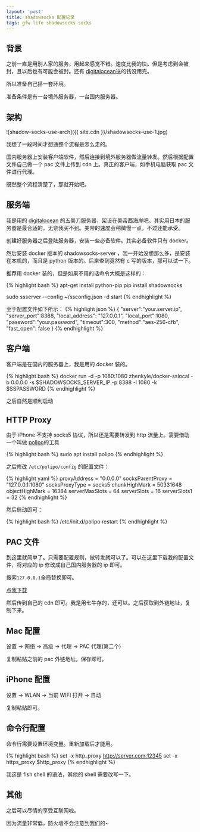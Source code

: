```yaml
---
layout: 'post'
title: shadowsocks 配置记录
tags: gfw life shadowsocks socks
---
```


## 背景

之前一直是用别人家的服务，用起来感觉不错。速度比我的快。但是考虑到会被封，且以后也有可能会被封。还有 [digitalocean](https://m.do.co/c/c52ee265425c)送的钱没用完。

所以准备自己搭一套环境。

准备条件是有一台境外服务器，一台国内服务器。

## 架构

![shadow-socks-use-arch]({{ site.cdn }}/shadowsocks-use-1.jpg)

我想了一段时间才想通整个流程是怎么走的。

国内服务器上安装客户端软件，然后连接到境外服务器做流量转发。然后根据配置文件自己做一个 pac 文件上传到 cdn 上。真正的客户端，如手机电脑获取 pac 文件进行代理。

既然整个流程清楚了，那就开始吧。

## 服务端

我是用的 [digitalocean](https://m.do.co/c/c52ee265425c) 的五美刀服务器，架设在美帝西海岸吧。其实用日本的服务器是最合适的，无奈我买不到。美帝的速度会稍微慢一点，不过还能承受。

创建好服务器之后登陆服务器，安装一些必备软件。其实必备软件只有 docker。

然后安装 docker 版本的 shadowsocks-server ，我一开始没想那么多，是安装在本机的，而且是 python 版本的。后来查到竟然有 c 写的版本，那可以试一下。

推荐用 docker 装的，但是如果不用的话命令大概是这样的：

{% highlight bash %}
apt-get install python-pip
pip install shadowsocks

sudo ssserver --config ~/ssconfig.json -d start
{% endhighlight %}

至于配置文件如下所示：
{% highlight json %}
{
    "server":"your.server.ip",
    "server_port":8388,
    "local_address": "127.0.0.1",
    "local_port":1080,
    "password":"your.password",
    "timeout":300,
    "method":"aes-256-cfb",
    "fast_open": false
}
{% endhighlight %}

## 客户端

客户端是在国内的服务器上，我是用的 docker 装的。

{% highlight bash %}
docker run -d -p 1080:1080 zhenkyle/docker-sslocal -b 0.0.0.0 -s $SHADOWSOCKS_SERVER_IP -p 8388 -l 1080 -k $SSPASSWORD
{% endhighlight %}

之后自然是顺利启动

## HTTP Proxy

由于 iPhone 不支持 socks5 协议，所以还是需要转发到 http 流量上。需要借助一个叫做 [polipo](https://github.com/jech/polipo)的工具

{% highlight bash %}
sudo apt install polipo
{% endhighlight %}

之后修改 `/etc/polipo/config` 的配置文件：

{% highlight yaml %}
proxyAddress = "0.0.0.0"
socksParentProxy = "127.0.0.1:1080"
socksProxyType = socks5
chunkHighMark = 50331648
objectHighMark = 16384
serverMaxSlots = 64
serverSlots = 16
serverSlots1 = 32
{% endhighlight %}

然后启动即可：

{% highlight bash %}
/etc/init.d/polipo restart
{% endhighlight %}

## PAC 文件

到这里就简单了。只需要配置规则，做转发就可以了。可以在这里下载我的配置文件，将对应的 ip 修改成自己国内服务器的 ip 即可。

搜索`127.0.0.1`全局替换即可。

[点我下载](/dist/ss.pac)

然后传到自己的 cdn 即可。我是用七牛存的，还可以。之后获取到外链地址，复制下来。

## Mac 配置

设置 -> 网络 -> 高级 -> 代理 -> PAC 代理(第二个)

复制粘贴之前的 pac 外链地址。保存即可。

## iPhone 配置

设置 -> WLAN -> 当前 WIFI 打开 -> 自动

复制粘贴即可。

## 命令行配置

命令行需要设置环境变量。重新加载后才能用。

{% highlight bash %}
set -x http_proxy http://server.com:12345
set -x https_proxy $http_proxy
{% endhighlight %}

我这是 fish shell 的语法，其他的 shell 需要改写一下。

## 其他

之后可以尽情的享受互联网啦。

因为流量非常低，防火墙不会注意到我们的~
